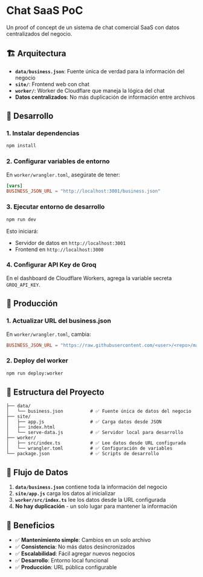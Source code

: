 # Chat SaaS PoC

Un proof of concept de un sistema de chat comercial SaaS con datos centralizados del negocio.

## 🏗️ Arquitectura

- **`data/business.json`**: Fuente única de verdad para la información del negocio
- **`site/`**: Frontend web con chat
- **`worker/`**: Worker de Cloudflare que maneja la lógica del chat
- **Datos centralizados**: No más duplicación de información entre archivos

## 🚀 Desarrollo

### 1. Instalar dependencias
```bash
npm install
```

### 2. Configurar variables de entorno
En `worker/wrangler.toml`, asegúrate de tener:
```toml
[vars]
BUSINESS_JSON_URL = "http://localhost:3001/business.json"
```

### 3. Ejecutar entorno de desarrollo
```bash
npm run dev
```

Esto iniciará:
- Servidor de datos en `http://localhost:3001`
- Frontend en `http://localhost:3000`

### 4. Configurar API Key de Groq
En el dashboard de Cloudflare Workers, agrega la variable secreta `GROQ_API_KEY`.

## 🚀 Producción

### 1. Actualizar URL del business.json
En `worker/wrangler.toml`, cambia:
```toml
BUSINESS_JSON_URL = "https://raw.githubusercontent.com/<user>/<repo>/main/data/business.json"
```

### 2. Deploy del worker
```bash
npm run deploy:worker
```

## 📁 Estructura del Proyecto

```
├── data/
│   └── business.json          # ✅ Fuente única de datos del negocio
├── site/
│   ├── app.js                 # ✅ Carga datos desde JSON
│   ├── index.html
│   └── serve-data.js          # ✅ Servidor local para desarrollo
├── worker/
│   ├── src/index.ts           # ✅ Lee datos desde URL configurada
│   └── wrangler.toml          # ✅ Configuración de variables
└── package.json               # ✅ Scripts de desarrollo
```

## 🔄 Flujo de Datos

1. **`data/business.json`** contiene toda la información del negocio
2. **`site/app.js`** carga los datos al inicializar
3. **`worker/src/index.ts`** lee los datos desde la URL configurada
4. **No hay duplicación** - un solo lugar para mantener la información

## 🎯 Beneficios

- ✅ **Mantenimiento simple**: Cambios en un solo archivo
- ✅ **Consistencia**: No más datos desincronizados
- ✅ **Escalabilidad**: Fácil agregar nuevos negocios
- ✅ **Desarrollo**: Entorno local funcional
- ✅ **Producción**: URL pública configurable
